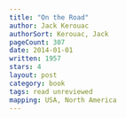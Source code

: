 ```yaml
---
title: "On the Road"
author: Jack Kerouac
authorSort: Kerouac, Jack
pageCount: 307
date: 2014-01-01
written: 1957
stars: 4
layout: post
category: book
tags: read unreviewed
mapping: USA, North America
---
```

